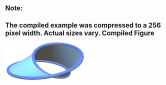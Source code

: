 Note:
-----

The compiled example was compressed to a 256
pixel width. Actual sizes vary.
Compiled Figure
---------------
![Example](Mobius_Strip.png)
